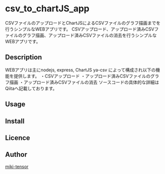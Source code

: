 # csv_to_chartJS_app
CSVファイルのアップロードとChartJSによるCSVファイルのグラフ描画までを行うシンプルなWEBアプリです。
CSVアップロード、アップロード済みCSVファイルのグラフ描画、アップロード済みCSVファイルの消去を行うシンプルなWEBアプリです。
## Description
WEBアプリは主にnodejs, express, ChartJS ya-csv によって構成され以下の機能を提供します。
・CSVアップロード
・アップロード済みCSVファイルのグラフ描画
・アップロード済みCSVファイルの消去
ソースコードの具体的な詳細はQiitaへ記載しております。
## Usage

## Install

## Licence

## Author

[miki-tensor](https://github.com/mikitensor)
